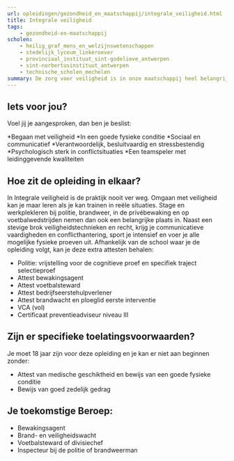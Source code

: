 ```yaml
---
url: opleidingen/gezondheid_en_maatschappij/integrale_veiligheid.html
title: Integrale veiligheid
tags:
    - gezondheid-en-maatschappij
scholen:
    - heilig_graf_mens_en_welzijnswetenschappen
    - stedelijk_lyceum_linkeroever
    - provinciaal_instituut_sint-godelieve_antwerpen
    - sint-norbertusinstituut_antwerpen
    - technische_scholen_mechelen
summary: De zorg voor veiligheid is in onze maatschappij heel belangrijk. Er is dan ook een grote vraag naar goed opgeleide werknemers in de zeer uitleenlopende domeinen van de veiligheidssector. Je kan bijvoorbeeld bij de politie of brandweer terecht komen, ingeschakeld worden als privébewaker of meedraaien in een equipe van voetbalstewards.
---
```


## Iets voor jou?

Voel jij je aangesproken, dan ben je beslist:

*Begaan met veiligheid
*In een goede fysieke conditie
*Sociaal en communicatief
*Verantwoordelijk, besluitvaardig en stressbestendig
*Psychologisch sterk in conflictsituaties
*Een teamspeler met leidinggevende kwaliteiten

## Hoe zit de opleiding in elkaar?

In Integrale veiligheid is de praktijk nooit ver weg. Omgaan met veiligheid kan je maar leren als je kan trainen in reële situaties. Stage en werkplekleren bij politie, brandweer, in de privébewaking en op voetbalwedstrijden nemen dan ook een belangrijke plaats in. Naast een stevige brok veiligheidstechnieken en recht, krijg je communicatieve vaardigheden en conflicthantering, sport je intensief en voer je alle mogelijke fysieke proeven uit. Afhankelijk van de school waar je de opleiding volgt, kan je deze extra attesten behalen:

* Politie: vrijstelling voor de cognitieve proef en specifiek traject selectieproef
* Attest bewakingsagent
* Attest voetbalsteward
* Attest bedrijfseerstehulpverlener
* Attest brandwacht en ploeglid eerste interventie
* VCA (vol)
* Certificaat preventieadviseur niveau III

## Zijn er specifieke toelatingsvoorwaarden?

Je moet 18 jaar zijn voor deze opleiding en je kan er niet aan beginnen zonder:

* Attest van medische geschiktheid en bewijs van een goede fysieke conditie
* Bewijs van goed zedelijk gedrag

## Je toekomstige Beroep:

* Bewakingsagent
* Brand- en veiligheidswacht
* Voetbalsteward of divisiechef
* Inspecteur bij de politie of brandweerman
